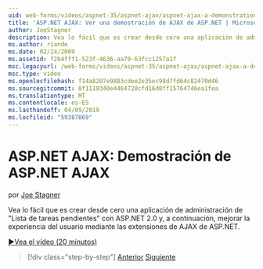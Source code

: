 ```yaml
---
uid: web-forms/videos/aspnet-35/aspnet-ajax/aspnet-ajax-a-demonstration-of-aspnet-ajax
title: 'ASP.NET AJAX: Ver una demostración de AJAX de ASP.NET | Microsoft Docs'
author: JoeStagner
description: Vea lo fácil que es crear desde cero una aplicación de administración de "Lista de tareas pendientes" con ASP.NET 2.0 y, a continuación mejorará la experiencia del usuario con ASP.NET AJAX...
ms.author: riande
ms.date: 02/24/2009
ms.assetid: f2b4fff1-523f-4636-aa70-63fcc1257a1f
msc.legacyurl: /web-forms/videos/aspnet-35/aspnet-ajax/aspnet-ajax-a-demonstration-of-aspnet-ajax
msc.type: video
ms.openlocfilehash: f14a8207e9883cdee2e35ec98d7fd64c82470d46
ms.sourcegitcommit: 0f1119340e4464720cfd16d0ff15764746ea1fea
ms.translationtype: MT
ms.contentlocale: es-ES
ms.lasthandoff: 04/09/2019
ms.locfileid: "59387869"
---
```

# <a name="aspnet-ajax-a-demonstration-of-aspnet-ajax"></a>ASP.NET AJAX: Demostración de ASP.NET AJAX

por [Joe Stagner](https://github.com/JoeStagner)

Vea lo fácil que es crear desde cero una aplicación de administración de "Lista de tareas pendientes" con ASP.NET 2.0 y, a continuación, mejorar la experiencia del usuario mediante las extensiones de AJAX de ASP.NET.

[&#9654;Vea el vídeo (20 minutos)](https://channel9.msdn.com/Blogs/ASP-NET-Site-Videos/aspnet-ajax-a-demonstration-of-aspnet-ajax)

> [!div class="step-by-step"]
> [Anterior](creating-and-using-an-ajax-enabled-web-service-in-a-web-site.md)
> [Siguiente](adonet-data-services-with-aspnet-ajax-support.md)
